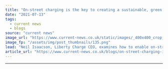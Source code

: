 ```yaml
---
title: "On-street charging is the key to creating a sustainable, green economy"
date: "2021-07-13"
tags: 
  - current news
  - blogs
source: "current news"
image_url: "https://www.current-news.co.uk/static/images/_400x400_crop_center-center/Liberty-Charge-Waltham-Forrest-image-Liberty-Charge.png"
image_fp: "/assets/img/post_thumbnails/135.png"
lead: "Neil Isaacson, Liberty Charge CEO, examines how to enable on-street charging at scale and how this will help create a green economy."
article_url: "https://www.current-news.co.uk/blogs/on-street-charging-is-the-key-to-creating-a-sustainable-green-economy?utm_source=rss-feeds&utm_medium=rss&utm_campaign=rss"
---
```


---
